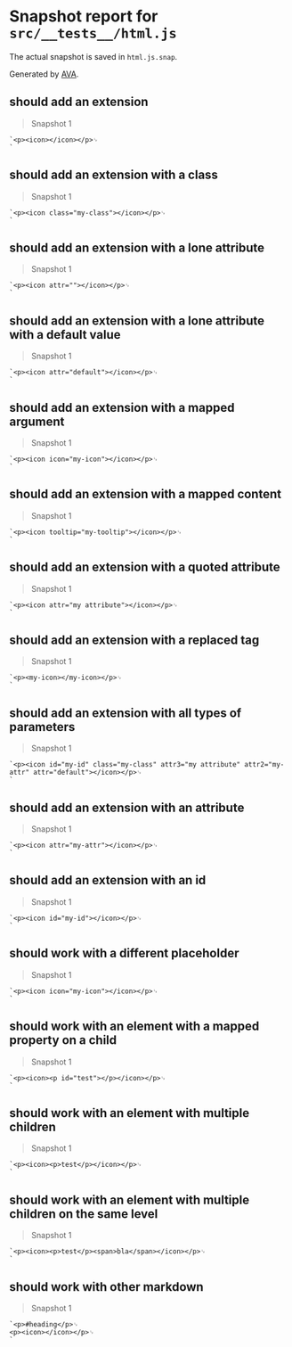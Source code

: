 # Snapshot report for `src/__tests__/html.js`

The actual snapshot is saved in `html.js.snap`.

Generated by [AVA](https://ava.li).

## should add an extension

> Snapshot 1

    `<p><icon></icon></p>␊
    `

## should add an extension with a class

> Snapshot 1

    `<p><icon class="my-class"></icon></p>␊
    `

## should add an extension with a lone attribute

> Snapshot 1

    `<p><icon attr=""></icon></p>␊
    `

## should add an extension with a lone attribute with a default value

> Snapshot 1

    `<p><icon attr="default"></icon></p>␊
    `

## should add an extension with a mapped argument

> Snapshot 1

    `<p><icon icon="my-icon"></icon></p>␊
    `

## should add an extension with a mapped content

> Snapshot 1

    `<p><icon tooltip="my-tooltip"></icon></p>␊
    `

## should add an extension with a quoted attribute

> Snapshot 1

    `<p><icon attr="my attribute"></icon></p>␊
    `

## should add an extension with a replaced tag

> Snapshot 1

    `<p><my-icon></my-icon></p>␊
    `

## should add an extension with all types of parameters

> Snapshot 1

    `<p><icon id="my-id" class="my-class" attr3="my attribute" attr2="my-attr" attr="default"></icon></p>␊
    `

## should add an extension with an attribute

> Snapshot 1

    `<p><icon attr="my-attr"></icon></p>␊
    `

## should add an extension with an id

> Snapshot 1

    `<p><icon id="my-id"></icon></p>␊
    `

## should work with a different placeholder

> Snapshot 1

    `<p><icon icon="my-icon"></icon></p>␊
    `

## should work with an element with a mapped property on a child

> Snapshot 1

    `<p><icon><p id="test"></p></icon></p>␊
    `

## should work with an element with multiple children

> Snapshot 1

    `<p><icon><p>test</p></icon></p>␊
    `

## should work with an element with multiple children on the same level

> Snapshot 1

    `<p><icon><p>test</p><span>bla</span></icon></p>␊
    `

## should work with other markdown

> Snapshot 1

    `<p>#heading</p>␊
    <p><icon></icon></p>␊
    `

